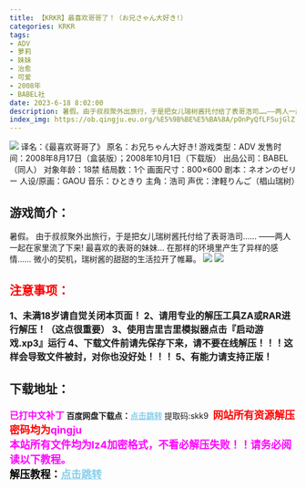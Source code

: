 ```yaml
---
title: 【KRKR】最喜欢哥哥了！（お兄さゃん大好き!）
categories: KRKR
tags:
- ADV
- 萝莉
- 妹妹
- 治愈
- 可爱
- 2008年
- BABEL社
date: 2023-6-18 8:02:00
description: 暑假。由于叔叔聚外出旅行，于是把女儿瑞树酱托付给了表哥浩司……——两人一起在家里流了下来!最喜欢的表哥的妹妹…在那样的环境里产生了异样的感情……微小的契机，瑞树酱的甜甜的生活拉开了帷幕。
index_img: https://ob.qingju.eu.org/%E5%9B%BE%E5%BA%8A/pOnPyQfLFSujGlZ.webp
---
```

![](https://ob.qingju.eu.org/%E5%9B%BE%E5%BA%8A/pOnPyQfLFSujGlZ.webp)
译名：《最喜欢哥哥了》
原名：お兄ちゃん大好き!
游戏类型：ADV
发售时间：2008年8月17日（盒装版）；2008年10月1日（下载版）
出品公司：BABEL（同人）
对象年龄：18禁
结局数：1个
画面尺寸：800×600 
剧本：ネオンのゼリー
人设/原画：GAOU
音乐：ひときり
主角：浩司
声优：津軽りんご（椙山瑞树）

## 游戏简介：
暑假。
由于叔叔聚外出旅行，于是把女儿瑞树酱托付给了表哥浩司……
——两人一起在家里流了下来!
最喜欢的表哥的妹妹…
在那样的环境里产生了异样的感情……
微小的契机，瑞树酱的甜甜的生活拉开了帷幕。
![](https://ob.qingju.eu.org/%E5%9B%BE%E5%BA%8A/xLt2ONo3XJHk78D.webp)
![](https://ob.qingju.eu.org/%E5%9B%BE%E5%BA%8A/8nvui4d5CY3MgcW.webp)





## <font color=#FF0000 >注意事项：</font>
<font size=3><b>1、未满18岁请自觉关闭本页面！
2、请用专业的解压工具ZA或RAR进行解压！（这点很重要）
3、使用吉里吉里模拟器点击『启动游戏.xp3』运行
4、下载文件前请先保存下来，请不要在线解压！！！这样会导致文件被封，对你也没好处！！！
5、有能力请支持正版！</b></font>

## 下载地址：
<font color=#FF00FF size=3><b>已打中文补丁</b></font>
<b>百度网盘下载点：</b><a href="https://pan.baidu.com/s/1DCbLx8wR1fOWg6fg5moT0w?pwd=skk9" style="color: #87CEEB;"><b>点击跳转</b></a> 提取码:skk9
<a style="padding: 0" href="https://post.qingju.org/AD/"><img style="max-width:100%" src="https://img.acgus.top/i/2024/07/478f689b8021d8d499ab43d21acf137a.gif" alt=""></a>
<b><font color=#FF0000 size=4>网站所有资源解压密码均为</b></font><b><font color=#FF00FF size=4>qingju</font><font color=#FF0000 ></font></b><br><b><font color=#FF00FF size=4>本站所有文件均为lz4加密格式，不看必解压失败！！请务必阅读以下教程。</b></font><br><b><font color=#000 size=4>解压教程：</b><a href="https://post.qingju.org/tutorial/000/" style="color: #87CEEB;"><b>点击跳转</b></a>